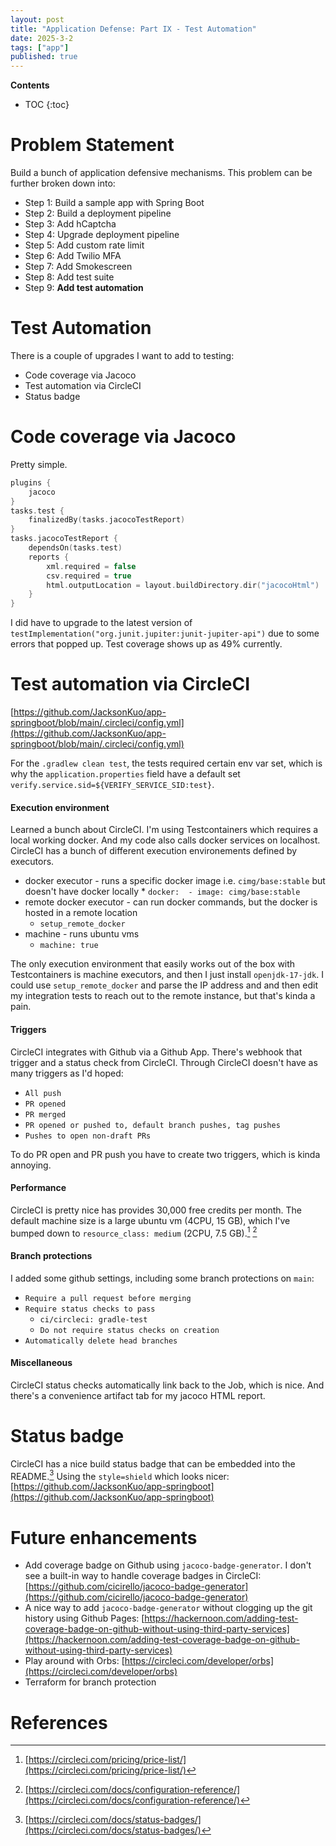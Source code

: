 ```yaml
---
layout: post
title: "Application Defense: Part IX - Test Automation"
date: 2025-3-2
tags: ["app"]
published: true
---
```


**Contents**
* TOC
{:toc}

# Problem Statement
Build a bunch of application defensive mechanisms. This problem can be further broken down into:

* Step 1: Build a sample app with Spring Boot
* Step 2: Build a deployment pipeline
* Step 3: Add hCaptcha
* Step 4: Upgrade deployment pipeline
* Step 5: Add custom rate limit
* Step 6: Add Twilio MFA
* Step 7: Add Smokescreen
* Step 8: Add test suite
* Step 9: **Add test automation**

# Test Automation
There is a couple of upgrades I want to add to testing:

* Code coverage via Jacoco
* Test automation via CircleCI
* Status badge

# Code coverage via Jacoco
Pretty simple. 

```kotlin
plugins {
    jacoco
}
tasks.test {
    finalizedBy(tasks.jacocoTestReport)
}
tasks.jacocoTestReport {
    dependsOn(tasks.test)
	reports {
        xml.required = false
        csv.required = true
        html.outputLocation = layout.buildDirectory.dir("jacocoHtml")
    }
}
```

I did have to upgrade to the latest version of `testImplementation("org.junit.jupiter:junit-jupiter-api")` due to some errors that popped up. Test coverage shows up as 49% currently. 

# Test automation via CircleCI
[https://github.com/JacksonKuo/app-springboot/blob/main/.circleci/config.yml](https://github.com/JacksonKuo/app-springboot/blob/main/.circleci/config.yml)

For the `.gradlew clean test`, the tests required certain env var set, which is why the `application.properties` field have a default set `verify.service.sid=${VERIFY_SERVICE_SID:test}`.

#### Execution environment
Learned a bunch about CircleCI. I'm using Testcontainers which requires a local working docker. And my code also calls docker services on localhost. CircleCI has a bunch of different execution environements defined by executors. 

* docker executor - runs a specific docker image i.e. `cimg/base:stable` but doesn't have docker locally
    * 
        ```
        docker: 
            - image: cimg/base:stable
        ```
* remote docker executor - can run docker commands, but the docker is hosted in a remote location
    * `setup_remote_docker`
* machine - runs ubuntu vms
    * `machine: true`

The only execution environment that easily works out of the box with Testcontainers is machine executors, and then I just install `openjdk-17-jdk`. I could use `setup_remote_docker` and parse the IP address and and then edit my integration tests to reach out to the remote instance, but that's kinda a pain. 

#### Triggers
CircleCI integrates with Github via a Github App. There's webhook that trigger and a status check from CircleCI. Through CircleCI doesn't have as many triggers as I'd hoped:
* `All push`
* `PR opened`
* `PR merged`
* `PR opened or pushed to, default branch pushes, tag pushes`
* `Pushes to open non-draft PRs`

To do PR open and PR push you have to create two triggers, which is kinda annoying.  

#### Performance
CircleCI is pretty nice has provides 30,000 free credits per month. The default machine size is a large ubuntu vm (4CPU, 15 GB), which I've bumped down to `resource_class: medium` (2CPU, 7.5 GB).[^1] [^2]

#### Branch protections
I added some github settings, including some branch protections on `main`:
* `Require a pull request before merging`
* `Require status checks to pass`
    * `ci/circleci: gradle-test`
    * `Do not require status checks on creation`
* `Automatically delete head branches`

#### Miscellaneous
CircleCI status checks automatically link back to the Job, which is nice. And there's a convenience artifact tab for my jacoco HTML report. 

# Status badge
CircleCI has a nice build status badge that can be embedded into the README.[^3]
Using the `style=shield` which looks nicer: [https://github.com/JacksonKuo/app-springboot](https://github.com/JacksonKuo/app-springboot)

# Future enhancements
* Add coverage badge on Github using `jacoco-badge-generator`. I don't see a built-in way to handle coverage badges in CircleCI: [https://github.com/cicirello/jacoco-badge-generator](https://github.com/cicirello/jacoco-badge-generator)
* A nice way to add `jacoco-badge-generator` without clogging up the git history using Github Pages: [https://hackernoon.com/adding-test-coverage-badge-on-github-without-using-third-party-services](https://hackernoon.com/adding-test-coverage-badge-on-github-without-using-third-party-services)
* Play around with Orbs: [https://circleci.com/developer/orbs](https://circleci.com/developer/orbs)
* Terraform for branch protection

# References
[^1]: [https://circleci.com/pricing/price-list/](https://circleci.com/pricing/price-list/)

[^2]: [https://circleci.com/docs/configuration-reference/](https://circleci.com/docs/configuration-reference/)

[^3]: [https://circleci.com/docs/status-badges/](https://circleci.com/docs/status-badges/)